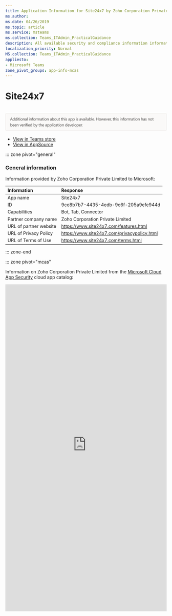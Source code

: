 ```yaml
---
title: Application Information for Site24x7 by Zoho Corporation Private Limited
ms.author: 
ms.date: 04/26/2019
ms.topic: article
ms.service: msteams
ms.collection: Teams_ITAdmin_PracticalGuidance
description: All available security and compliance information information for Site24x7, its data handling policies, its Microsoft Cloud App Security app catalog information, and security/compliance information in the CSA STAR registry.
localization_priority: Normal
MS.collection: Teams_ITAdmin_PracticalGuidance
appliesto:
- Microsoft Teams
zone_pivot_groups: app-info-mcas
---
```

# Site24x7

<br/><img alt="Non-attested image" src="./images/unattested.png" width="650"/>

* <a href="https://teams.microsoft.com/l/app/9ce8b7b7-4435-4edb-9c6f-205a9efe944d" target="_blank">View in Teams store</a>
* <a href="https://appsource.microsoft.com/en-us/product/office/WA104381289" target="_blank">View in AppSource</a>

::: zone pivot="general"

### General information

Information provided by Zoho Corporation Private Limited to Microsoft:

| **Information** | **Response** |
|:----------------|:-------------|
| App name | Site24x7 |
| ID | 9ce8b7b7-4435-4edb-9c6f-205a9efe944d |
| Capabilities | Bot, Tab, Connector |
| Partner company name | Zoho Corporation Private Limited |
| URL of partner website | <https://www.site24x7.com/features.html> |
| URL of Privacy Policy | <https://www.site24x7.com/privacypolicy.html> |
| URL of Terms of Use | <https://www.site24x7.com/terms.html> |

::: zone-end


::: zone pivot="mcas"

Information on Zoho Corporation Private Limited from the [Microsoft Cloud App Security](https://www.microsoft.com/en-us/enterprise-mobility-security/cloud-app-security) cloud app catalog:

<iframe height='1020' title='Microsoft Cloud App Security Information' src='https://3ca685143b5b46b4b0e5266dadf2e97c.codepen.website/#/dashboard/19224' frameborder='no'  style='width: 100%;'>

<a href="https://3ca685143b5b46b4b0e5266dadf2e97c.codepen.website/#/dashboard/19224" target="_blank">View in a new tab</a>

::: zone-end

